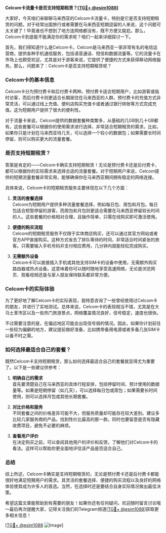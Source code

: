 **Celcom卡流量卡是否支持短期租赁？[[TG💪+ @esim1088](https://t.me/s/esim1088)]**

大家好，今天咱们来聊聊马来西亚的Celcom卡流量卡，特别是它是否支持短期租赁的问题。对于经常出国旅行或者需要在马来西亚短期逗留的人来说，这个问题可太关键了！毕竟谁也不想到了地方连网络都没有，既不方便又尴尬。那么，Celcom卡到底能不能满足你的需求呢？咱们一起来详细探讨一下。

首先，我们得知道什么是Celcom卡。Celcom是马来西亚一家非常有名的电信运营商，提供各种手机通信服务，包括语音通话、短信和数据流量等。它的流量卡在市场上也颇受欢迎，尤其是对于游客来说，它提供了便捷的方式来获得移动网络服务。那么，问题来了：Celcom卡是否支持短期租赁呢？

### Celcom卡的基本信息

Celcom卡分为预付费卡和后付费卡两种。预付费卡适合短期用户，比如游客或临时访客，而后付费卡则更适合长期居住在马来西亚的人群。预付费卡的充值方式非常灵活，可以通过线上充值、便利店购买充值卡或者通过银行转账等方式完成充值。这为短期用户提供了很大的便利性。

对于流量卡来说，Celcom提供的数据套餐种类繁多，从基础的几GB到几十GB都有。这些套餐可以根据你的使用需求进行选择，非常适合短期租赁的需求。比如，如果你只是计划在马来西亚待几天，可以选择一个较小的数据包；如果需要长时间停留，则可以购买更大的流量套餐。

### 是否支持短期租赁？

答案是肯定的——Celcom卡确实支持短期租赁！无论是预付费卡还是后付费卡，都可以根据你的实际需求来选择合适的流量套餐。对于短期用户来说，Celcom提供的短期流量套餐非常实用，能够确保你在马来西亚期间拥有稳定的网络连接。

具体来说，Celcom卡的短期租赁服务主要体现在以下几个方面：

1. **灵活的套餐选择**  
   Celcom为短期用户提供多种流量套餐选择，例如每日包、周包和月包。每日包适合短暂停留的游客，而周包和月包则更适合需要在马来西亚停留较长时间的人。这些套餐的价格相对合理，且操作简单，只需在线购买即可激活使用。

2. **便捷的购买流程**  
   Celcom的短期租赁服务不仅限于实体商店购买，还可以通过其官方网站或者官方APP直接购买。这种方式省去了排队等待的时间，非常适合时间紧张的旅客。只需要输入手机号码并支付相应费用，几分钟内就能轻松完成购买。

3. **无需额外设备**  
   Celcom卡可以直接插入手机或其他支持SIM卡的设备中使用，无需额外购买路由器或热点设备。这意味着你可以随时随地享受高速网络，无论是浏览网页、观看视频还是与家人朋友保持联系都非常方便。

### Celcom卡的实际体验

为了更好地了解Celcom卡的实际表现，我特意咨询了一些曾经使用过Celcom卡的朋友，并进行了实地测试。总体来说，Celcom卡的表现相当不错，尤其是在大马士革市区以及一些热门旅游景点，网络覆盖情况良好，信号稳定，速度也很快。

不过需要注意的是，在偏远地区可能会出现信号弱的情况。因此，如果你计划前往一些较为偏僻的地方，建议提前做好准备，比如携带备用电源或者多备几张SIM卡以备不时之需。

### 如何选择最适合自己的套餐？

既然Celcom卡支持短期租赁，那么如何选择最适合自己的套餐就显得尤为重要了。以下是一些建议供参考：

1. **明确自己的需求**  
   首先要清楚自己在马来西亚的具体行程安排，包括停留时间、预计使用的数据量等。如果是短期停留（如几天），可以选择每日包或周包；如果需要长时间使用，则可以选择月包或其他长期套餐。

2. **对比价格和服务**  
   不同套餐之间的价格差异可能不大，但服务质量却可能存在较大差别。建议多比较几家服务商的产品，找到性价比最高的那一款。同时也要留意是否有隐藏收费项目，避免不必要的麻烦。

3. **查看用户评价**  
   在决定购买之前，可以查阅其他用户的评价和反馈，了解他们对Celcom卡的看法。这样可以帮助你更全面地评估该产品是否适合自己。

### 总结

综上所述，Celcom卡确实是支持短期租赁的，无论是预付费卡还是后付费卡都能很好地满足短期用户的需求。其灵活的套餐选择、便捷的购买流程以及良好的网络体验使其成为许多人的首选。当然，在选择时还是要结合自身实际情况做出最佳决策。

希望这篇文章能帮助到有需要的朋友！如果你还有任何疑问，欢迎随时留言讨论哦～最后再次提醒大家，记得关注我们的Telegram频道[[TG💪+ @esim1088](https://t.me/s/esim1088)]获取更多相关信息！

[[TG💪+ @esim1088](https://t.me/s/esim1088) ![Image](https://i.postimg.cc/4NQfJmqS/Snipaste-2025-05-13-00-14-12.png)]